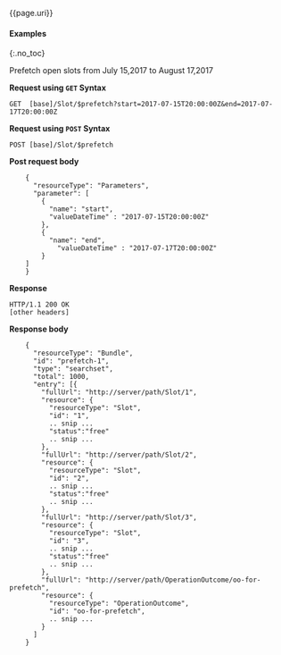 {{page.uri}}

#### Examples
{:.no_toc}

Prefetch open slots from July 15,2017 to August 17,2017

**Request using `GET` Syntax**

`GET  [base]/Slot/$prefetch?start=2017-07-15T20:00:00Z&end=2017-07-17T20:00:00Z`

**Request using `POST` Syntax**

`POST [base]/Slot/$prefetch`

**Post request body**

~~~
    {
      "resourceType": "Parameters",
      "parameter": [
        {
          "name": "start",
          "valueDateTime" : "2017-07-15T20:00:00Z"
        },
        {
          "name": "end",
            "valueDateTime" : "2017-07-17T20:00:00Z"
        }
    ]
    }
~~~

**Response**

~~~
HTTP/1.1 200 OK
[other headers]
~~~

**Response body**

~~~
    {
      "resourceType": "Bundle",
      "id": "prefetch-1",
      "type": "searchset",
      "total": 1000,
      "entry": [{
        "fullUrl": "http://server/path/Slot/1",
        "resource": {
          "resourceType": "Slot",
          "id": "1",
          .. snip ...
          "status":"free"
          .. snip ...
        },
        "fullUrl": "http://server/path/Slot/2",
        "resource": {
          "resourceType": "Slot",
          "id": "2",
          .. snip ...
          "status":"free"
          .. snip ...
        },
        "fullUrl": "http://server/path/Slot/3",
        "resource": {
          "resourceType": "Slot",
          "id": "3",
          .. snip ...
          "status":"free"
          .. snip ...
        },
        "fullUrl": "http://server/path/OperationOutcome/oo-for-prefetch",
        "resource": {
          "resourceType": "OperationOutcome",
          "id": "oo-for-prefetch",
          .. snip ...
        }
      ]
    }
~~~
